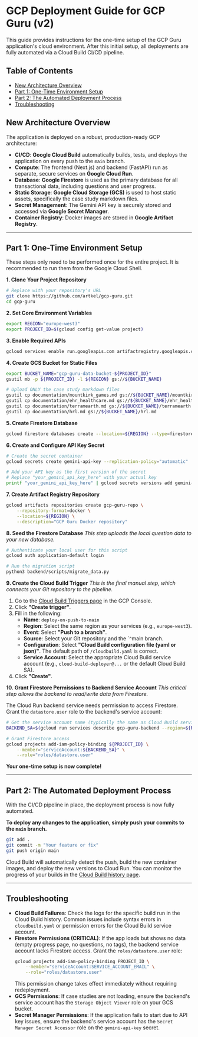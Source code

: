 # GCP Deployment Guide for GCP Guru (v2)

This guide provides instructions for the one-time setup of the GCP Guru application's cloud environment. After this initial setup, all deployments are fully automated via a Cloud Build CI/CD pipeline.

## Table of Contents
- [New Architecture Overview](#new-architecture-overview)
- [Part 1: One-Time Environment Setup](#part-1-one-time-environment-setup)
- [Part 2: The Automated Deployment Process](#part-2-the-automated-deployment-process)
- [Troubleshooting](#troubleshooting)

## New Architecture Overview

The application is deployed on a robust, production-ready GCP architecture:

- **CI/CD**: **Google Cloud Build** automatically builds, tests, and deploys the application on every push to the `main` branch.
- **Compute**: The frontend (Next.js) and backend (FastAPI) run as separate, secure services on **Google Cloud Run**.
- **Database**: **Google Firestore** is used as the primary database for all transactional data, including questions and user progress.
- **Static Storage**: **Google Cloud Storage (GCS)** is used to host static assets, specifically the case study markdown files.
- **Secret Management**: The Gemini API key is securely stored and accessed via **Google Secret Manager**.
- **Container Registry**: Docker images are stored in **Google Artifact Registry**.

---

## Part 1: One-Time Environment Setup

These steps only need to be performed once for the entire project. It is recommended to run them from the Google Cloud Shell.

**1. Clone Your Project Repository**
```bash
# Replace with your repository's URL
git clone https://github.com/artkel/gcp-guru.git
cd gcp-guru
```

**2. Set Core Environment Variables**
```bash
export REGION="europe-west3"
export PROJECT_ID=$(gcloud config get-value project)
```

**3. Enable Required APIs**
```bash
gcloud services enable run.googleapis.com artifactregistry.googleapis.com firestore.googleapis.com secretmanager.googleapis.com cloudbuild.googleapis.com
```

**4. Create GCS Bucket for Static Files**
```bash
export BUCKET_NAME="gcp-guru-data-bucket-${PROJECT_ID}"
gsutil mb -p ${PROJECT_ID} -l ${REGION} gs://${BUCKET_NAME}

# Upload ONLY the case study markdown files
gsutil cp documentation/mountkirk_games.md gs://${BUCKET_NAME}/mountkirk_games.md
gsutil cp documentation/ehr_healthcare.md gs://${BUCKET_NAME}/ehr_healthcare.md
gsutil cp documentation/terramearth.md gs://${BUCKET_NAME}/terramearth.md
gsutil cp documentation/hrl.md gs://${BUCKET_NAME}/hrl.md
```

**5. Create Firestore Database**
```bash
gcloud firestore databases create --location=${REGION} --type=firestore-native
```

**6. Create and Configure API Key Secret**
```bash
# Create the secret container
gcloud secrets create gemini-api-key --replication-policy="automatic"

# Add your API key as the first version of the secret
# Replace "your_gemini_api_key_here" with your actual key
printf "your_gemini_api_key_here" | gcloud secrets versions add gemini-api-key --data-file=-
```

**7. Create Artifact Registry Repository**
```bash
gcloud artifacts repositories create gcp-guru-repo \
    --repository-format=docker \
    --location=${REGION} \
    --description="GCP Guru Docker repository"
```

**8. Seed the Firestore Database**
*This step uploads the local question data to your new database.*
```bash
# Authenticate your local user for this script
gcloud auth application-default login

# Run the migration script
python3 backend/scripts/migrate_data.py
```

**9. Create the Cloud Build Trigger**
*This is the final manual step, which connects your Git repository to the pipeline.*

1.  Go to the [Cloud Build Triggers page](https://console.cloud.google.com/cloud-build/triggers) in the GCP Console.
2.  Click **"Create trigger"**.
3.  Fill in the following:
    *   **Name**: `deploy-on-push-to-main`
    *   **Region**: Select the same region as your services (e.g., `europe-west3`).
    *   **Event**: Select **"Push to a branch"**.
    *   **Source**: Select your Git repository and the `^main branch.
    *   **Configuration**: Select **"Cloud Build configuration file (yaml or json)"**. The default path of `/cloudbuild.yaml` is correct.
    *   **Service Account**: Select the appropriate Cloud Build service account (e.g., `cloud-build-deployer@...` or the default Cloud Build SA).
4.  Click **"Create"**.

**10. Grant Firestore Permissions to Backend Service Account**
*This critical step allows the backend to read/write data from Firestore.*

The Cloud Run backend service needs permission to access Firestore. Grant the `datastore.user` role to the backend's service account:

```bash
# Get the service account name (typically the same as Cloud Build service account)
BACKEND_SA=$(gcloud run services describe gcp-guru-backend --region=${REGION} --format='value(spec.template.spec.serviceAccountName)')

# Grant Firestore access
gcloud projects add-iam-policy-binding ${PROJECT_ID} \
    --member="serviceAccount:${BACKEND_SA}" \
    --role="roles/datastore.user"
```

**Your one-time setup is now complete!**

---

## Part 2: The Automated Deployment Process

With the CI/CD pipeline in place, the deployment process is now fully automated.

**To deploy any changes to the application, simply push your commits to the `main` branch.**

```bash
git add .
git commit -m "Your feature or fix"
git push origin main
```

Cloud Build will automatically detect the push, build the new container images, and deploy the new versions to Cloud Run. You can monitor the progress of your builds in the [Cloud Build history page](https://console.cloud.google.com/cloud-build/builds).

---

## Troubleshooting

- **Cloud Build Failures**: Check the logs for the specific build run in the Cloud Build history. Common issues include syntax errors in `cloudbuild.yaml` or permission errors for the Cloud Build service account.
- **Firestore Permissions (CRITICAL)**: If the app loads but shows no data (empty progress page, no questions, no tags), the backend service account lacks Firestore access. Grant the `roles/datastore.user` role:
  ```bash
  gcloud projects add-iam-policy-binding PROJECT_ID \
      --member="serviceAccount:SERVICE_ACCOUNT_EMAIL" \
      --role="roles/datastore.user"
  ```
  This permission change takes effect immediately without requiring redeployment.
- **GCS Permissions**: If case studies are not loading, ensure the backend's service account has the `Storage Object Viewer` role on your GCS bucket.
- **Secret Manager Permissions**: If the application fails to start due to API key issues, ensure the backend's service account has the `Secret Manager Secret Accessor` role on the `gemini-api-key` secret.
